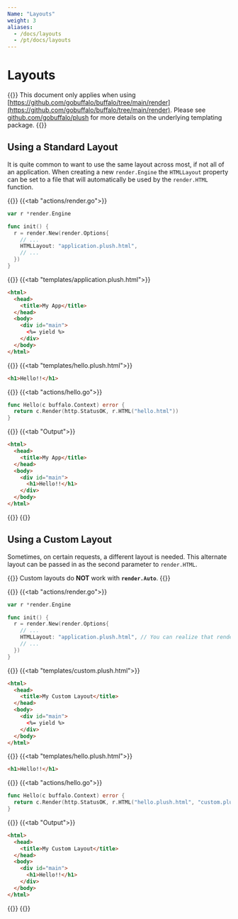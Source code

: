 ```yaml
---
Name: "Layouts"
weight: 3
aliases:
  - /docs/layouts
  - /pt/docs/layouts
---
```


# Layouts

{{<note>}}
This document only applies when using [https://github.com/gobuffalo/buffalo/tree/main/render](https://github.com/gobuffalo/buffalo/tree/main/render).
Please see [github.com/gobuffalo/plush](https://github.com/gobuffalo/plush) for more details on the underlying templating package.
{{</note>}}

## Using a Standard Layout

It is quite common to want to use the same layout across most, if not all of an application. When creating a new `render.Engine` the `HTMLLayout` property can be set to a file that will automatically be used by the `render.HTML` function.

{{<codetabs>}}
{{<tab "actions/render.go">}}
```go
var r *render.Engine

func init() {
  r = render.New(render.Options{
    // ...
    HTMLLayout: "application.plush.html",
    // ...
  })
}
```
{{</tab>}}
{{<tab "templates/application.plush.html">}}
```html
<html>
  <head>
    <title>My App</title>
  </head>
  <body>
    <div id="main">
      <%= yield %>
    </div>
  </body>
</html>
```
{{</tab>}}
{{<tab "templates/hello.plush.html">}}
```html
<h1>Hello!!</h1>
```
{{</tab>}}
{{<tab "actions/hello.go">}}
```go
func Hello(c buffalo.Context) error {
  return c.Render(http.StatusOK, r.HTML("hello.html"))
}
```
{{</tab>}}
{{<tab "Output">}}
```html
<html>
  <head>
    <title>My App</title>
  </head>
  <body>
    <div id="main">
      <h1>Hello!!</h1>
    </div>
  </body>
</html>
```
{{</tab>}}
{{</codetabs>}}

## Using a Custom Layout

Sometimes, on certain requests, a different layout is needed. This alternate layout can be passed in as the second parameter to `render.HTML`.

{{<note>}}
Custom layouts do **NOT** work with **`render.Auto`**.
{{</note>}}

{{<codetabs>}}
{{<tab "actions/render.go">}}
```go
var r *render.Engine

func init() {
  r = render.New(render.Options{
    // ...
    HTMLLayout: "application.plush.html", // You can realize that render continues using the application.plush.html
    // ...
  })
}
```
{{</tab>}}
{{<tab "templates/custom.plush.html">}}
```html
<html>
  <head>
    <title>My Custom Layout</title>
  </head>
  <body>
    <div id="main">
      <%= yield %>
    </div>
  </body>
</html>
```
{{</tab>}}
{{<tab "templates/hello.plush.html">}}
```html
<h1>Hello!!</h1>
```
{{</tab>}}
{{<tab "actions/hello.go">}}
```go
func Hello(c buffalo.Context) error {
  return c.Render(http.StatusOK, r.HTML("hello.plush.html", "custom.plush.html"))
}
```
{{</tab>}}
{{<tab "Output">}}
```html
<html>
  <head>
    <title>My Custom Layout</title>
  </head>
  <body>
    <div id="main">
      <h1>Hello!!</h1>
    </div>
  </body>
</html>
```
{{</tab>}}
{{</codetabs>}}
